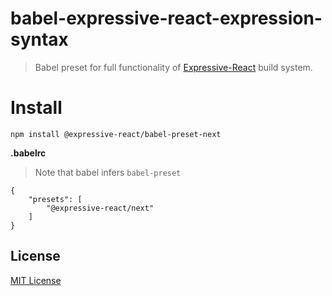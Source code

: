 # babel-expressive-react-expression-syntax

> Babel preset for full functionality of [Expressive-React](https://github.com/gabeklein/expressive-react) build system.

# Install

```
npm install @expressive-react/babel-preset-next
```

**.babelrc**

> Note that babel infers `babel-preset`

```
{
    "presets": [
        "@expressive-react/next"
    ]
}
```

## License

[MIT License](http://opensource.org/licenses/MIT)
